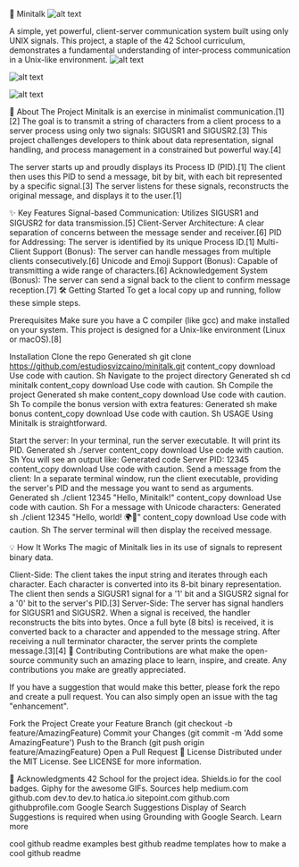 🚀 Minitalk
![alt text](https://media.giphy.com/media/v1.Y2lkPTc5MGI3NjExaTd2bHh1bDB6Z2JzZ3A2bTU2eGJ6aHF6eDk2cW9xZ3k4bzZ6eG9pZSZlcD12MV9pbnRlcm5hbF9naWZfYnlfaWQmY3Q9Zw/L8K62iI8aU5a0/giphy.gif)

A simple, yet powerful, client-server communication system built using only UNIX signals. This project, a staple of the 42 School curriculum, demonstrates a fundamental understanding of inter-process communication in a Unix-like environment.
![alt text](https://img.shields.io/github/license/Ileriayo/markdown-badges?style=for-the-badge)

![alt text](https://img.shields.io/github/forks/Ileriayo/markdown-badges?style=for-the-badge)

![alt text](https://img.shields.io/github/stars/Ileriayo/markdown-badges?style=for-the-badge)

🌟 About The Project
Minitalk is an exercise in minimalist communication.[1][2] The goal is to transmit a string of characters from a client process to a server process using only two signals: SIGUSR1 and SIGUSR2.[3] This project challenges developers to think about data representation, signal handling, and process management in a constrained but powerful way.[4]

The server starts up and proudly displays its Process ID (PID).[1] The client then uses this PID to send a message, bit by bit, with each bit represented by a specific signal.[3] The server listens for these signals, reconstructs the original message, and displays it to the user.[1]

✨ Key Features
Signal-based Communication: Utilizes SIGUSR1 and SIGUSR2 for data transmission.[5]
Client-Server Architecture: A clear separation of concerns between the message sender and receiver.[6]
PID for Addressing: The server is identified by its unique Process ID.[1]
Multi-Client Support (Bonus): The server can handle messages from multiple clients consecutively.[6]
Unicode and Emoji Support (Bonus): Capable of transmitting a wide range of characters.[6]
Acknowledgement System (Bonus): The server can send a signal back to the client to confirm message reception.[7]
🛠️ Getting Started
To get a local copy up and running, follow these simple steps.

Prerequisites
Make sure you have a C compiler (like gcc) and make installed on your system. This project is designed for a Unix-like environment (Linux or macOS).[8]

Installation
Clone the repo
Generated sh
git clone https://github.com/estudiosvizcaino/minitalk.git
content_copy
download
Use code with caution.
Sh
Navigate to the project directory
Generated sh
cd minitalk
content_copy
download
Use code with caution.
Sh
Compile the project
Generated sh
make
content_copy
download
Use code with caution.
Sh
To compile the bonus version with extra features:
Generated sh
make bonus
content_copy
download
Use code with caution.
Sh
USAGE
Using Minitalk is straightforward.

Start the server:
In your terminal, run the server executable. It will print its PID.
Generated sh
./server
content_copy
download
Use code with caution.
Sh
You will see an output like:
Generated code
Server PID: 12345
content_copy
download
Use code with caution.
Send a message from the client:
In a separate terminal window, run the client executable, providing the server's PID and the message you want to send as arguments.
Generated sh
./client 12345 "Hello, Minitalk!"
content_copy
download
Use code with caution.
Sh
For a message with Unicode characters:
Generated sh
./client 12345 "Hello, world! 🌍👋"
content_copy
download
Use code with caution.
Sh
The server terminal will then display the received message.

💡 How It Works
The magic of Minitalk lies in its use of signals to represent binary data.

Client-Side: The client takes the input string and iterates through each character. Each character is converted into its 8-bit binary representation. The client then sends a SIGUSR1 signal for a '1' bit and a SIGUSR2 signal for a '0' bit to the server's PID.[3]
Server-Side: The server has signal handlers for SIGUSR1 and SIGUSR2. When a signal is received, the handler reconstructs the bits into bytes. Once a full byte (8 bits) is received, it is converted back to a character and appended to the message string. After receiving a null terminator character, the server prints the complete message.[3][4]
🤝 Contributing
Contributions are what make the open-source community such an amazing place to learn, inspire, and create. Any contributions you make are greatly appreciated.

If you have a suggestion that would make this better, please fork the repo and create a pull request. You can also simply open an issue with the tag "enhancement".

Fork the Project
Create your Feature Branch (git checkout -b feature/AmazingFeature)
Commit your Changes (git commit -m 'Add some AmazingFeature')
Push to the Branch (git push origin feature/AmazingFeature)
Open a Pull Request
📜 License
Distributed under the MIT License. See LICENSE for more information.

🙏 Acknowledgments
42 School for the project idea.
Shields.io for the cool badges.
Giphy for the awesome GIFs.
Sources
help
medium.com
github.com
dev.to
dev.to
hatica.io
sitepoint.com
github.com
githubprofile.com
Google Search Suggestions
Display of Search Suggestions is required when using Grounding with Google Search. Learn more

cool github readme examples
best github readme templates
how to make a cool github readme
